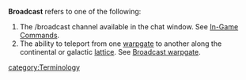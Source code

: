 **Broadcast** refers to one of the following:

1.  The /broadcast channel available in the chat window. See [In-Game
    Commands](In-Game_Commands.md).
2.  The ability to teleport from one [warpgate](Warpgate.md) to
    another along the continental or galactic
    [lattice](Lattice.md). See [Broadcast
    warpgate](Broadcast_warpgate.md).

[category:Terminology](category:Terminology.md)
